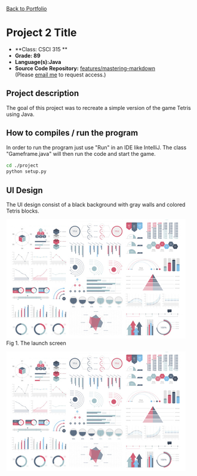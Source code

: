 [Back to Portfolio](./)

Project 2 Title
===============

-   **Class: CSCI 315 ** 
-   **Grade: 89**
-   **Language(s):Java**
-   **Source Code Repository:** [features/mastering-markdown](https://guides.github.com/features/mastering-markdown/)  
    (Please [email me](mailto:example@csustudent.net?subject=GitHub%20Access) to request access.)

## Project description

The goal of this project was to recreate a simple version of the game Tetris using Java. 

## How to compiles / run the program

In order to run the program just use "Run" in an IDE like IntelliJ. The class "Gameframe.java" will then run the code and start the game.

```bash
cd ./project
python setup.py
```

## UI Design

The UI design consist of a black background with gray walls and colored Tetris blocks.

![screenshot](images/dummy_thumbnail.jpg)
Fig 1. The launch screen

![screenshot](images/dummy_thumbnail.jpg)
